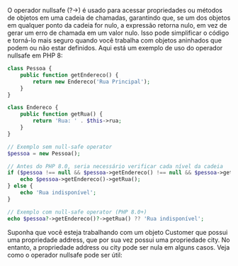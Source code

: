 O operador nullsafe (?->) é usado para acessar propriedades ou métodos de objetos em uma cadeia de chamadas, garantindo que, se um dos objetos em qualquer ponto da cadeia for nulo, a expressão retorna nulo, em vez de gerar um erro de chamada em um valor nulo. Isso pode simplificar o código e torná-lo mais seguro quando você trabalha com objetos aninhados que podem ou não estar definidos. Aqui está um exemplo de uso do operador nullsafe em PHP 8:
```php
class Pessoa {
    public function getEndereco() {
        return new Endereco('Rua Principal');
    }
}

class Endereco {
    public function getRua() {
        return 'Rua: ' . $this->rua;
    }
}

// Exemplo sem null-safe operator
$pessoa = new Pessoa();

// Antes do PHP 8.0, seria necessário verificar cada nível da cadeia
if ($pessoa !== null && $pessoa->getEndereco() !== null && $pessoa->getEndereco()->getRua() !== null) {
    echo $pessoa->getEndereco()->getRua();
} else {
    echo 'Rua indisponível';
}

// Exemplo com null-safe operator (PHP 8.0+)
echo $pessoa?->getEndereco()?->getRua() ?? 'Rua indisponível';

```
Suponha que você esteja trabalhando com um objeto Customer que possui uma propriedade address, que por sua vez possui uma propriedade city. No entanto, a propriedade address ou city pode ser nula em alguns casos. Veja como o operador nullsafe pode ser útil:
